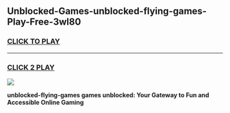 
## Unblocked-Games-unblocked-flying-games-Play-Free-3wl80
<h3>
<a href="https://premium76.site?title=unblocked-flying-games&ref=20A">CLICK TO PLAY</a></h3>
<hr>

<h3>
<a href="https://premium76.site?title=unblocked-flying-games&ref=20A">CLICK 2 PLAY</a>
  
</h3>

<a href="https://premium76.site?title=unblocked-flying-games&ref=20A"><img src="https://clearcache.store/games.png"></a>


**unblocked-flying-games games unblocked: Your Gateway to Fun and Accessible Online Gaming**
